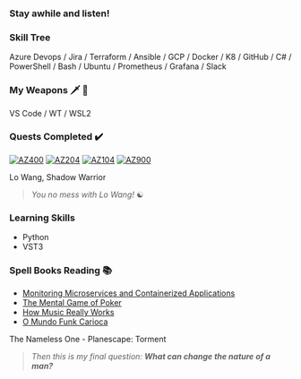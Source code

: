 ### Stay awhile and listen!

### Skill Tree 
Azure Devops / Jira / Terraform / Ansible / GCP / Docker / K8 / GitHub / C# / PowerShell / Bash / Ubuntu / Prometheus / Grafana / Slack

### My Weapons :dagger: :bow_and_arrow:
VS Code / WT / WSL2



### Quests Completed :heavy_check_mark:	
[![AZ400](https://strepo.blob.core.windows.net/github/az400.png)](https://www.youracclaim.com/badges/fa07fc2b-ca74-42fe-86ca-7c990b164e5a/public_url)
[![AZ204](https://strepo.blob.core.windows.net/github/az204.png)](https://www.youracclaim.com/badges/5c6b12c2-2f39-45e5-a36b-f24dead4f560/public_url)
[![AZ104](https://strepo.blob.core.windows.net/github/az104.png)](https://www.youracclaim.com/badges/fbedc559-dd6e-41b2-ab04-56e2bb6ac855/public_url)
[![AZ900](https://strepo.blob.core.windows.net/github/az900.png)](https://www.youracclaim.com/badges/b6b40f74-2984-440e-8685-65835ca2c8f1/public_url)

Lo Wang, Shadow Warrior
> _You no mess with Lo Wang!_ :yin_yang:

### Learning Skills 
 * Python
 * VST3

### Spell Books Reading :books:
 * [Monitoring Microservices and Containerized Applications](https://www.amazon.com.br/Monitoring-Microservices-Containerized-Applications-Configuration-ebook/dp/B08KHRGGK1/ref=sr_1_1?__mk_pt_BR=%C3%85M%C3%85%C5%BD%C3%95%C3%91&dchild=1&keywords=monitoring+microservices&qid=1610265267&sr=8-1)
 * [The Mental Game of Poker](https://www.amazon.com.br/Mental-Game-Poker-Strategies-Confidence/dp/0615436137/ref=sr_1_1?__mk_pt_BR=%C3%85M%C3%85%C5%BD%C3%95%C3%91&dchild=1&keywords=the+mental+game+of+poker&qid=1610265081&sr=8-1)
  * [How Music Really Works](https://www.howmusicreallyworks.com/)
 * [O Mundo Funk Carioca](https://www.amazon.com.br/mundo-funk-carioca-Antropologia-social-ebook/dp/B00JIWCPTU/ref=sr_1_1?__mk_pt_BR=%C3%85M%C3%85%C5%BD%C3%95%C3%91&dchild=1&keywords=o+mundo+funk+carioca&qid=1610265209&sr=8-1)

The Nameless One - Planescape: Torment
> _Then this is my final question: **What can change the nature of a man?**_
